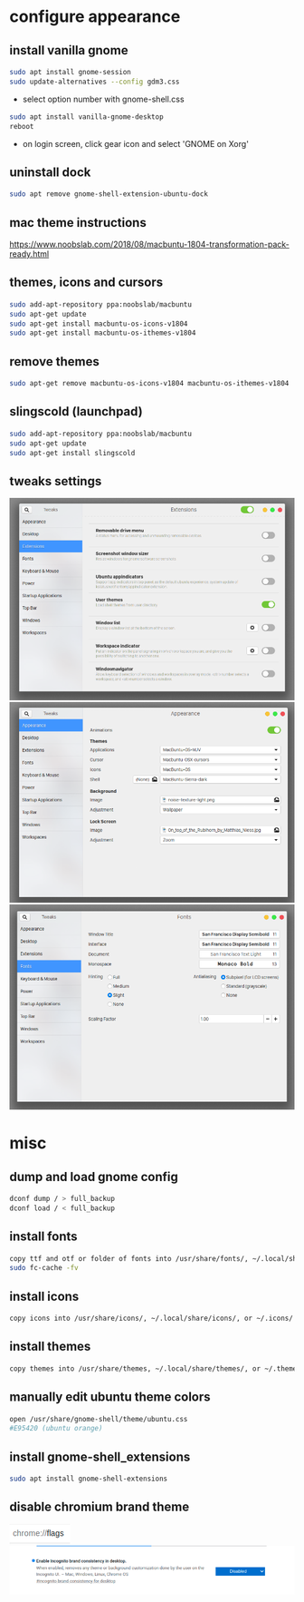 configure appearance
===

install vanilla gnome
---
```bash
sudo apt install gnome-session
sudo update-alternatives --config gdm3.css
```
- select option number with gnome-shell.css

```bash
sudo apt install vanilla-gnome-desktop
reboot
```
- on login screen, click gear icon and select 'GNOME on Xorg'

uninstall dock
---
```bash
sudo apt remove gnome-shell-extension-ubuntu-dock
```

mac theme instructions
---
https://www.noobslab.com/2018/08/macbuntu-1804-transformation-pack-ready.html

themes, icons and cursors
---
```bash
sudo add-apt-repository ppa:noobslab/macbuntu
sudo apt-get update
sudo apt-get install macbuntu-os-icons-v1804
sudo apt-get install macbuntu-os-ithemes-v1804
```

remove themes
---
```bash
sudo apt-get remove macbuntu-os-icons-v1804 macbuntu-os-ithemes-v1804
```

slingscold (launchpad)
---
```bash
sudo add-apt-repository ppa:noobslab/macbuntu
sudo apt-get update
sudo apt-get install slingscold
```

tweaks settings
---
![enable_shell_themes](./enable_shell_themes.png)
![themes](./themes.png)
![fonts](./fonts.png)

misc
===

dump and load gnome config
---
```bash
dconf dump / > full_backup
dconf load / < full_backup
```

install fonts
---
```bash
copy ttf and otf or folder of fonts into /usr/share/fonts/, ~/.local/share/fonts/, or ~/.fonts/
sudo fc-cache -fv
```

install icons
---
```bash
copy icons into /usr/share/icons/, ~/.local/share/icons/, or ~/.icons/
```

install themes
---
```bash
copy themes into /usr/share/themes, ~/.local/share/themes/, or ~/.themes/
```

manually edit ubuntu theme colors
---
```bash
open /usr/share/gnome-shell/theme/ubuntu.css
#E95420 (ubuntu orange)
```

install gnome-shell_extensions
---
```bash
sudo apt install gnome-shell-extensions
```

disable chromium brand theme
---
![type this in url](./url_bar.png)
![disable this option](./disable_brand_theme_in_chromium.png)
